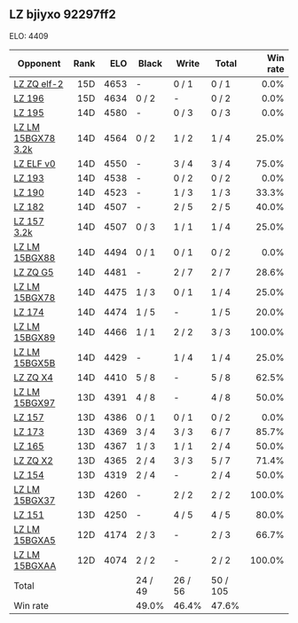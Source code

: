 ## LZ bjiyxo 92297ff2 ##

ELO: 4409

Opponent | Rank | ELO | Black | Write | Total | Win rate
---------|-----:|----:|-------|-------|-------|-------:
[LZ ZQ elf-2](LZ%20ZQ%20elf-2.md) | 15D | 4653 | - | 0 / 1 | 0 / 1 | 0.0%
[LZ 196](LZ%20196.md) | 15D | 4634 | 0 / 2 | - | 0 / 2 | 0.0%
[LZ 195](LZ%20195.md) | 14D | 4580 | - | 0 / 3 | 0 / 3 | 0.0%
[LZ LM 15BGX78 3.2k](LZ%20LM%2015BGX78%203.2k.md) | 14D | 4564 | 0 / 2 | 1 / 2 | 1 / 4 | 25.0%
[LZ ELF v0](LZ%20ELF%20v0.md) | 14D | 4550 | - | 3 / 4 | 3 / 4 | 75.0%
[LZ 193](LZ%20193.md) | 14D | 4538 | - | 0 / 2 | 0 / 2 | 0.0%
[LZ 190](LZ%20190.md) | 14D | 4523 | - | 1 / 3 | 1 / 3 | 33.3%
[LZ 182](LZ%20182.md) | 14D | 4507 | - | 2 / 5 | 2 / 5 | 40.0%
[LZ 157 3.2k](LZ%20157%203.2k.md) | 14D | 4507 | 0 / 3 | 1 / 1 | 1 / 4 | 25.0%
[LZ LM 15BGX88](LZ%20LM%2015BGX88.md) | 14D | 4494 | 0 / 1 | 0 / 1 | 0 / 2 | 0.0%
[LZ ZQ G5](LZ%20ZQ%20G5.md) | 14D | 4481 | - | 2 / 7 | 2 / 7 | 28.6%
[LZ LM 15BGX78](LZ%20LM%2015BGX78.md) | 14D | 4475 | 1 / 3 | 0 / 1 | 1 / 4 | 25.0%
[LZ 174](LZ%20174.md) | 14D | 4474 | 1 / 5 | - | 1 / 5 | 20.0%
[LZ LM 15BGX89](LZ%20LM%2015BGX89.md) | 14D | 4466 | 1 / 1 | 2 / 2 | 3 / 3 | 100.0%
[LZ LM 15BGX5B](LZ%20LM%2015BGX5B.md) | 14D | 4429 | - | 1 / 4 | 1 / 4 | 25.0%
[LZ ZQ X4](LZ%20ZQ%20X4.md) | 14D | 4410 | 5 / 8 | - | 5 / 8 | 62.5%
[LZ LM 15BGX97](LZ%20LM%2015BGX97.md) | 13D | 4391 | 4 / 8 | - | 4 / 8 | 50.0%
[LZ 157](LZ%20157.md) | 13D | 4386 | 0 / 1 | 0 / 1 | 0 / 2 | 0.0%
[LZ 173](LZ%20173.md) | 13D | 4369 | 3 / 4 | 3 / 3 | 6 / 7 | 85.7%
[LZ 165](LZ%20165.md) | 13D | 4367 | 1 / 3 | 1 / 1 | 2 / 4 | 50.0%
[LZ ZQ X2](LZ%20ZQ%20X2.md) | 13D | 4365 | 2 / 4 | 3 / 3 | 5 / 7 | 71.4%
[LZ 154](LZ%20154.md) | 13D | 4319 | 2 / 4 | - | 2 / 4 | 50.0%
[LZ LM 15BGX37](LZ%20LM%2015BGX37.md) | 13D | 4260 | - | 2 / 2 | 2 / 2 | 100.0%
[LZ 151](LZ%20151.md) | 13D | 4250 | - | 4 / 5 | 4 / 5 | 80.0%
[LZ LM 15BGXA5](LZ%20LM%2015BGXA5.md) | 12D | 4174 | 2 / 3 | - | 2 / 3 | 66.7%
[LZ LM 15BGXAA](LZ%20LM%2015BGXAA.md) | 12D | 4074 | 2 / 2 | - | 2 / 2 | 100.0%
Total | | | 24 / 49 | 26 / 56 | 50 / 105 | 
Win rate| | | 49.0% | 46.4% | 47.6% | 
